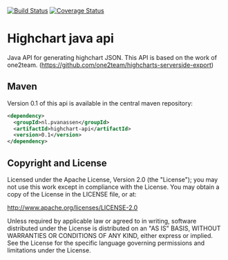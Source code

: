 [![Build Status](https://travis-ci.org/pvanassen/highchart-java-api.png?branch=master)](https://travis-ci.org/pvanassen/highchart-java-api)
[![Coverage Status](https://coveralls.io/repos/pvanassen/highchart-java-api/badge.png)](https://coveralls.io/r/pvanassen/highchart-java-api)

Highchart java api
=============

Java API for generating highchart JSON. This API is based on the work of one2team. (https://github.com/one2team/highcharts-serverside-export)

Maven
-----
Version 0.1 of this api is available in the central maven repository: 
```Xml
<dependency>
  <groupId>nl.pvanassen</groupId>
  <artifactId>highchart-api</artifactId>
  <version>0.1</version>
</dependency>
```

Copyright and License
---------------------

Licensed under the Apache License, Version 2.0 (the "License"); you may not use this work except in compliance with the License. You may obtain a copy of the License in the LICENSE file, or at:

http://www.apache.org/licenses/LICENSE-2.0

Unless required by applicable law or agreed to in writing, software distributed under the License is distributed on an "AS IS" BASIS, WITHOUT WARRANTIES OR CONDITIONS OF ANY KIND, either express or implied. See the License for the specific language governing permissions and limitations under the License.
